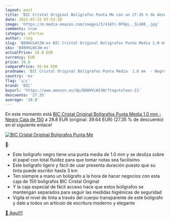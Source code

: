 ```yaml
---
layout: post
title: 'BIC Cristal Original Bolígrafos Punta Me con un 27.35 % de descuento'
date: 2021-03-15 07:53:38
image: 'https://m.media-amazon.com/images/I/416Yc-9F9pL._SL400_.jpg'
comments: true
category: ofertas
author: ring
slug: 'B08HVLW3JW-es BIC Cristal Original Bolígrafos Punta Media 1.0 mm - Negro...'
sku: 'B08HVLW3JW-es'
actualPrice: 28.8 EUR
currency: EUR
price: 28.8
comparePrice: 39.64 EUR
prodname: 'BIC Cristal Original Bolígrafos Punta Media  1.0 mm  - Negro  Caja de 150'
country: 'es'
flag: '🇪🇸'
brand: 'BIC'
buyurl: 'https://www.amazon.es/dp/B08HVLW3JW/?tag=tolees-21'
descuento: '27.35'
average: '28.8'
---
```


En este momento está [BIC Cristal Original Bolígrafos Punta Media  1.0 mm  - Negro  Caja de 150](https://www.amazon.es/dp/B08HVLW3JW/?tag=tolees-21) a 28.8 EUR (original: 39.64 EUR) (27.35 %  de descuento) en el siguiente enlace!

[![BIC Cristal Original Bolígrafos Punta Me](https://m.media-amazon.com/images/I/416Yc-9F9pL._SL400_.jpg)](https://www.amazon.es/dp/B08HVLW3JW/?tag=tolees-21)

🔎:

- Este bolígrafo negro tiene una punta media de 1.0 mm y se desliza sobre el papel con total fluidez para que tomar notas sea facilísimo
- Este bolígrafo ligero y fácil de usar presenta duración puesto que su tinta puede escribir hasta 3 km
- Ten siempre a mano un bolígrafo a la hora de hacer negocios con esta caja de 150 bolígrafos BIC Cristal Original
- Y la caja especial de fácil acceso hace que estos bolígrafos se mantengan separados para seguir las medidas higiénicas de seguridad
- Vigila el nivel de tinta a través del cuerpo transparente de este bolígrafo y dale a todos un artículo de escritura moderno y elegante

[🛒 Aquí!!!](https://www.amazon.es/dp/B08HVLW3JW/?tag=tolees-21)
